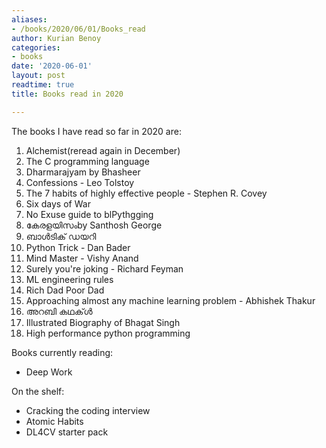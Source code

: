 ```yaml
---
aliases:
- /books/2020/06/01/Books_read
author: Kurian Benoy
categories:
- books
date: '2020-06-01'
layout: post
readtime: true
title: Books read in 2020

---
```


The books I have read so far in 2020 are:

1. Alchemist(reread again in December)
2. The C programming language
3. Dharmarajyam by Bhasheer
4. Confessions - Leo Tolstoy
5. The 7 habits of highly effective people - Stephen R. Covey
6. Six days of War
7. No Exuse guide to blPythgging
8.  കേരളയിസംby  Santhosh George
9. ബാൾടിക് ഡയറി
10. Python Trick - Dan Bader
11. Mind Master - Vishy Anand
12. Surely you're joking - Richard Feyman
13. ML engineering rules
14. Rich Dad Poor Dad
15. Approaching almost any machine learning problem - Abhishek Thakur
16. അറബി കഥക്ൾ
17. Illustrated Biography of Bhagat Singh
18. High performance python programming

Books currently reading:

- Deep Work

On the shelf:

- Cracking the coding interview
- Atomic Habits
- DL4CV starter pack
